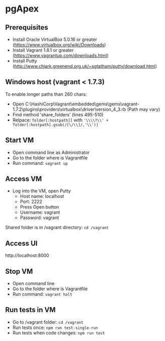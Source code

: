 pgApex
======

Prerequisites
-------------
* Install Oracle VirtualBox 5.0.16 or greater (https://www.virtualbox.org/wiki/Downloads)
* Install Vagrant 1.8.1 or greater (https://www.vagrantup.com/downloads.html)
* Install Putty (http://www.chiark.greenend.org.uk/~sgtatham/putty/download.html)

Windows host (vagrant < 1.7.3)
------------------------------
To enable longer paths than 260 chars:
* Open C:\HashiCorp\Vagrant\embedded\gems\gems\vagrant-1.7.2\plugins\providers\virtualbox\driver\version_4_3.rb
(Path may vary)
* Find method 'share_folders' (lines 495-510)
* Relpace:
`folder[:hostpath]]`
with
`'\\\\?\\' + folder[:hostpath].gsub(/[\/\\]/,'\\')]`

Start VM
--------
* Open command line as Administrator
* Go to the folder where is Vagrantfile
* Run command: `vagrant up`

Access VM
---------
* Log into the VM, open Putty
  * Host name: localhost
  * Port: 2222
  * Press Open button
  * Username: vagrant
  * Password: vagrant

Shared folder is in /vagrant directory:
  `cd /vagrant`

Access UI
---------
http://localhost:8000

Stop VM
-------
* Open command line
* Go to the folder where is Vagrantfile
* Run command: `vagrant halt`

Run tests in VM
---------------
* Go to /vagrant folder: `cd /vagrant`
* Run tests once: `npm run test-single-run`
* Run tests when code changes: `npm run test`